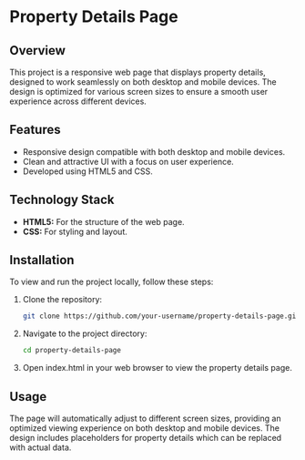 # Property Details Page

## Overview
This project is a responsive web page that displays property details, designed to work seamlessly on both desktop and mobile devices. The design is optimized for various screen sizes to ensure a smooth user experience across different devices.

## Features
- Responsive design compatible with both desktop and mobile devices.
- Clean and attractive UI with a focus on user experience.
- Developed using HTML5 and CSS.

## Technology Stack
- **HTML5:** For the structure of the web page.
- **CSS:** For styling and layout.

## Installation
To view and run the project locally, follow these steps:

1. Clone the repository:
   ```bash
   git clone https://github.com/your-username/property-details-page.git

2. Navigate to the project directory:
   ```bash
   cd property-details-page

3. Open index.html in your web browser to view the property details page.

## Usage
The page will automatically adjust to different screen sizes, providing an optimized viewing experience on both desktop and mobile devices.
The design includes placeholders for property details which can be replaced with actual data.